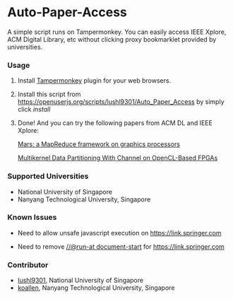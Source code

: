 # Auto-Paper-Access
A simple script runs on Tampermonkey. You can easily access IEEE Xplore, ACM Digital Library, etc without clicking proxy bookmarklet provided by universities.

### Usage
1. Install [Tampermonkey](https://tampermonkey.net/) plugin for your web browsers.

2. Install this script from https://openuserjs.org/scripts/lushl9301/Auto_Paper_Access by simply click *install*

3. Done! And you can try the following papers from ACM DL and IEEE Xplore:

    [Mars: a MapReduce framework on graphics processors](http://dl.acm.org/citation.cfm?id=1454152&CFID=727506701&CFTOKEN=12709622)

    [Multikernel Data Partitioning With Channel on OpenCL-Based FPGAs](http://ieeexplore.ieee.org/document/7857086/)

### Supported Universities
* National University of Singapore
* Nanyang Technological University, Singapore

### Known Issues
* Need to allow unsafe javascript execution on https://link.springer.com

* Need to remove [//@run-at document-start](https://github.com/lushl9301/Non-Click-NUS-Library-Proxy/blob/master/Non-Click.user.js#L9) for https://link.springer.com

### Contributor
* [lushl9301](https://github.com/lushl9301), National University of Singapore
* [koallen](https://github.com/koallen), Nanyang Technological University, Singapore
